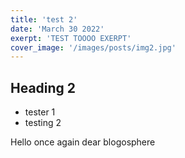 ```yaml
---
title: 'test 2'
date: 'March 30 2022'
exerpt: 'TEST TOOOO EXERPT'
cover_image: '/images/posts/img2.jpg'
---
```

## Heading 2

* tester 1
* testing 2

Hello once again dear blogosphere